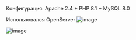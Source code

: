 Конфигурация:
Apache 2.4 + PHP 8.1 + MySQL 8.0

Использовался OpenServer
![image](https://github.com/vixfs/FitbaseTest/assets/23505278/efa0d5d7-ecf1-4d77-9762-2f50af3df705)

![image](https://github.com/vixfs/FitbaseTest/assets/23505278/2b794e5c-b634-4781-8fc4-f2b057c4ac4d)
